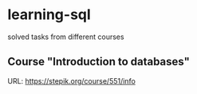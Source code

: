 # learning-sql
solved tasks from different courses

## Course "Introduction to databases"
URL: https://stepik.org/course/551/info
